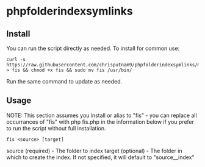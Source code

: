 # phpfolderindexsymlinks

## Install 
You can run the script directly as needed.  To install for common use:

    curl -s https://raw.githubusercontent.com/chrisputnam9/phpfolderindexsymlinks/master/fis.php > fis && chmod +x fis && sudo mv fis /usr/bin/

Run the same command to update as needed.

## Usage
NOTE: This section assumes you install or alias to "fis" - you can replace all occurrances of "fis" with
php fis.php in the information below if you prefer to run the script without full installation.

    fis <source> [target]

source (required) - The folder to index
target (optional) - The folder in which to create the index.  If not specified, it will
default to "source__index"
